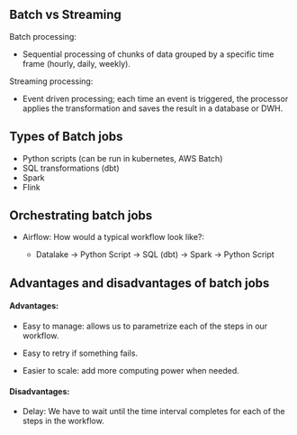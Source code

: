 ## Batch vs Streaming

Batch processing:

- Sequential processing of chunks of data grouped by a specific time frame (hourly, daily, weekly).

Streaming processing:

- Event driven processing; each time an event is triggered, the processor applies the transformation and saves the result in a database or DWH.


## Types of Batch jobs 

- Python scripts (can be run in kubernetes, AWS Batch)
- SQL transformations (dbt)
- Spark
- Flink


## Orchestrating batch jobs 

- Airflow: How would a typical workflow look like?:

    - Datalake -> Python Script -> SQL (dbt) -> Spark -> Python Script


## Advantages and disadvantages of batch jobs

#### Advantages:

- Easy to manage: allows us to parametrize each of the steps in our workflow.

- Easy to retry if something fails.

- Easier to scale: add more computing power when needed.

#### Disadvantages:

- Delay: We have to wait until the time interval completes for each of the steps in the workflow.

